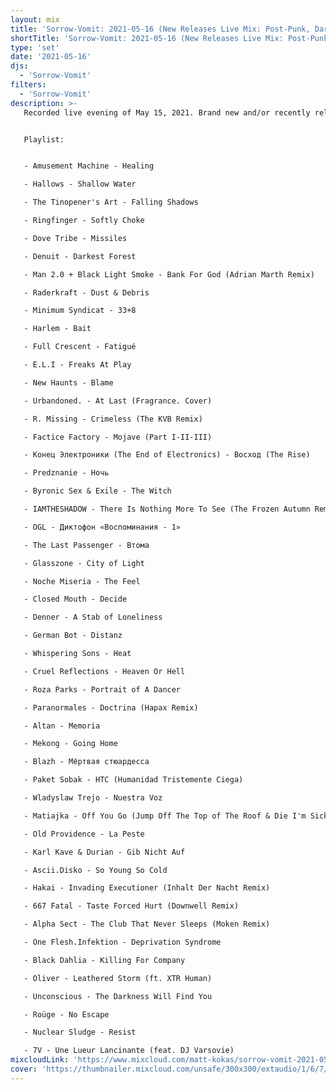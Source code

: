 ```yaml
---
layout: mix
title: 'Sorrow-Vomit: 2021-05-16 (New Releases Live Mix: Post-Punk, Darkwave, Cold, Synth, Goth, EBM...)'
shortTitle: 'Sorrow-Vomit: 2021-05-16 (New Releases Live Mix: Post-Punk, Darkwave, Cold, Synth, Goth, EBM...)'
type: 'set'
date: '2021-05-16'
djs:
  - 'Sorrow-Vomit'
filters:
  - 'Sorrow-Vomit'
description: >-
   Recorded live evening of May 15, 2021. Brand new and/or recently released tracks in the genres of Post-Punk, Darkwave, EBM, Coldwave, Minimal Synth, Gothic, Synthpop and related.


   Playlist:


   - Amusement Machine - Healing

   - Hallows - Shallow Water

   - The Tinopener's Art - Falling Shadows

   - Ringfinger - Softly Choke

   - Dove Tribe - Missiles

   - Denuit - Darkest Forest

   - Man 2.0 + Black Light Smoke - Bank For God (Adrian Marth Remix)

   - Raderkraft - Dust & Debris

   - Minimum Syndicat - 33+8

   - Harlem - Bait

   - Full Crescent - Fatigué

   - E.L.I - Freaks At Play

   - New Haunts - Blame

   - Urbandoned. - At Last (Fragrance. Cover)

   - R. Missing - Crimeless (The KVB Remix)

   - Factice Factory - Mojave (Part I-II-III)

   - Конец Электроники (The End of Electronics) - Восход (The Rise)

   - Predznanie - Ночь

   - Byronic Sex & Exile - The Witch

   - IAMTHESHADOW - There Is Nothing More To See (The Frozen Autumn Remix)

   - OGL - Диктофон «Воспоминания - 1»

   - The Last Passenger - Втома

   - Glasszone - City of Light

   - Noche Miseria - The Feel

   - Closed Mouth - Decide

   - Denner - A Stab of Loneliness

   - German Bot - Distanz

   - Whispering Sons - Heat

   - Cruel Reflections - Heaven Or Hell

   - Roza Parks - Portrait of A Dancer

   - Paranormales - Doctrina (Hapax Remix)

   - Altan - Memoria

   - Mekong - Going Home

   - Blazh - Мёртвая стюардесса

   - Paket Sobak - HTC (Humanidad Tristemente Ciega)

   - Wladyslaw Trejo - Nuestra Voz

   - Matiajka - Off You Go (Jump Off The Top of The Roof & Die I'm Sick of Your Complaining)

   - Old Providence - La Peste

   - Karl Kave & Durian - Gib Nicht Auf

   - Ascii.Disko - So Young So Cold

   - Hakai - Invading Executioner (Inhalt Der Nacht Remix)

   - 667 Fatal - Taste Forced Hurt (Downwell Remix)

   - Alpha Sect - The Club That Never Sleeps (Moken Remix)

   - One Flesh.Infektion - Deprivation Syndrome

   - Black Dahlia - Killing For Company

   - Oliver - Leathered Storm (ft. XTR Human)

   - Unconscious - The Darkness Will Find You

   - Roüge - No Escape

   - Nuclear Sludge - Resist

   - 7V - Une Lueur Lancinante (feat. DJ Varsovie)
mixcloudLink: 'https://www.mixcloud.com/matt-kokas/sorrow-vomit-2021-05-16-new-releases-live-mix-post-punk-darkwave-cold-synth-goth-ebm'
cover: 'https://thumbnailer.mixcloud.com/unsafe/300x300/extaudio/1/6/7/4/0af6-ce7c-41fb-86cc-6ec053392844'
---
```

